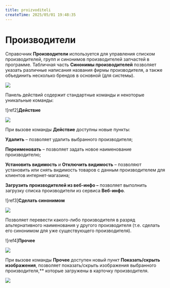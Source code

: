 ```yaml
---
title: proizvoditeli
createTime: 2025/05/01 19:48:35
---
```

# Производители

Справочник **Производители** используется для управления списком производителей, групп и синонимов производителей запчастей в программе. Табличная часть **Синонимы производителей** позволяет указать различные написания названия фирмы производителя, а также объединить несколько брендов в основной (для системы).

![](Aspose.Words.83ab1c44-6b28-430a-a5f2-4d9e6ba1abd4.940.png)

Панель действий содержит стандартные команды и некоторые уникальные команды:

![ref2]**Действие**

![](Aspose.Words.83ab1c44-6b28-430a-a5f2-4d9e6ba1abd4.941.png)

При вызове команды **Действие** доступны новые пункты:

**Удалить** – позволяет удалить выбранного производителя;

**Переименовать** – позволяет задать новое наименование производителю;

**Установить видимость** и **Отключить видимость** – позволяют установить или снять видимость товаров с данным производителем для клиентов интернет-магазина;

**Загрузить производителей из веб-инфо –** позволяет выполнить загрузку списка производители из сервиса **Веб-инфо**.

![ref3]**Сделать синонимом**

![](Aspose.Words.83ab1c44-6b28-430a-a5f2-4d9e6ba1abd4.942.png)

Позволяет перевести какого-либо производителя в разряд альтернативного наименования у другого производителя (т.е. сделать его синонимом для уже существующего производителя).

![ref4]**Прочее**

![](Aspose.Words.83ab1c44-6b28-430a-a5f2-4d9e6ba1abd4.943.png)

При вызове команды **Прочее** доступен новый пункт **Показать/скрыть изображения**, позволяет показать/скрыть изображения выбранного производителя,** которые загружены в карточку производителя.

![](Aspose.Words.83ab1c44-6b28-430a-a5f2-4d9e6ba1abd4.944.png)